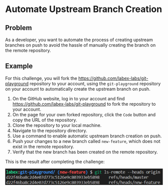 # Automate Upstream Branch Creation

## Problem

As a developer, you want to automate the process of creating upstream branches on push to avoid the hassle of manually creating the branch on the remote repository.

## Example

For this challenge, you will fork the https://github.com/labex-labs/git-playground repository to your account, using the `git-playground` repository on your account to automatically create the upstream branch on push.

1. On the GitHub website, log in to your account and find https://github.com/labex-labs/git-playground to fork the repository to your account.
2. On the page for your own forked repository, click the `Code` button and copy the URL of the repository.
3. Clone the repository to your local machine.
4. Navigate to the repository directory.
5. Use a command to enable automatic upstream branch creation on push.
6. Push your changes to a new branch called `new-feature`, which does not exist in the remote repository.
7. Verify that the new branch has been created on the remote repository.

This is the result after completing the challenge:

![<result>](./assets/challenge-automatic-push-upstream-step1-1.png)
